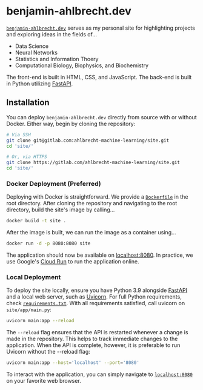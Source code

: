 # benjamin-ahlbrecht.dev

[`benjamin-ahlbrecht.dev`](https://benjamin-ahlbrecht.dev) serves as my personal site for highlighting projects and exploring ideas in the fields of...

- Data Science
- Neural Networks
- Statistics and Information Thoery
- Computational Biology, Biophysics, and Biochemistry

The front-end is built in HTML, CSS, and JavaScript. The back-end is built in Python utilizing [FastAPI](https://fastapi.tiangolo.com/).

## Installation

You can deploy `benjamin-ahlbrecht.dev` directly from source with or without Docker. Either way, begin by cloning the repository:

```bash
# Via SSH
git clone git@gitlab.com:ahlbrecht-machine-learning/site.git
cd 'site/'

# Or, via HTTPS
git clone https://gitlab.com/ahlbrecht-machine-learning/site.git
cd 'site/'
```

### Docker Deployment (Preferred)

Deploying with Docker is straightforward. We provide a [`Dockerfile`](https://gitlab.com/ahlbrecht-machine-learning/site/-/blob/main/Dockerfile) in the root directory. After cloning the repository and navigating to the root directory, build the site's image by calling...

```bash
docker build -t site .
```

After the image is built, we can run the image as a container using...

```bash
docker run -d -p 8080:8080 site
```

The application should now be available on [localhost:8080](localhost:8080/). In practice, we use Google's [Cloud Run](https://cloud.google.com/run) to run the application online.

### Local Deployment

To deploy the site locally, ensure you have Python 3.9 alongside [FastAPI](https://fastapi.tiangolo.com/) and a local web server, such as [Uvicorn](https://www.uvicorn.org/). For full Python requirements, check [`requirements.txt`](https://gitlab.com/ahlbrecht-machine-learning/site/-/blob/main/requirements.txt). With all requirements satisfied, call uvicorn on `site/app/main.py`:

```bash
uvicorn main:app --reload
```

The `--reload` flag ensures that the API is restarted whenever a change is made in the repository. This helps to track immediate changes to the application. When the API is complete, however, it is preferable to run Uvicorn without the --reload flag:

```bash
uvicorn main:app --host='localhost' --port='8080'
```

To interact with the application, you can simply navigate to [`localhost:8080`](localhost:8080/) on your favorite web browser.

